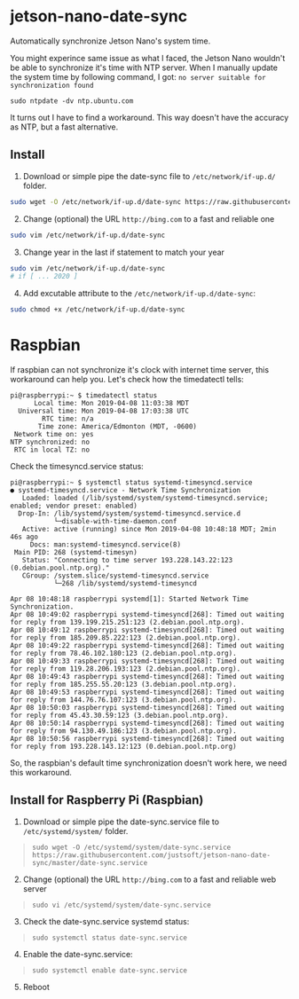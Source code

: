 # jetson-nano-date-sync
Automatically synchronize Jetson Nano's system time.

You might experince same issue as what I faced, the Jetson Nano wouldn't be able to synchronize it's time with NTP server.
When I manually update the system time by following command, I got: `no server suitable for synchronization found`
```
sudo ntpdate -dv ntp.ubuntu.com
```
It turns out I have to find a workaround. This way doesn't have the accuracy as NTP, but a fast alternative.

## Install
1. Download or simple pipe the date-sync file to `/etc/network/if-up.d/` folder.

```bash
sudo wget -O /etc/network/if-up.d/date-sync https://raw.githubusercontent.com/justsoft/jetson-nano-date-sync/master/date-sync
```

2. Change (optional) the URL `http://bing.com` to a fast and reliable one

```bash
sudo vim /etc/network/if-up.d/date-sync
```

3. Change year in the last if statement to match your year

```bash
sudo vim /etc/network/if-up.d/date-sync
# if [ ... 2020 ]
```

4. Add excutable attribute to the `/etc/network/if-up.d/date-sync`:

```bash
sudo chmod +x /etc/network/if-up.d/date-sync
```

# Raspbian
If raspbian can not synchronize it's clock with internet time server, this workaround can help you. Let's check how the timedatectl tells:
```
pi@raspberrypi:~ $ timedatectl status
      Local time: Mon 2019-04-08 11:03:38 MDT
  Universal time: Mon 2019-04-08 17:03:38 UTC
        RTC time: n/a
       Time zone: America/Edmonton (MDT, -0600)
 Network time on: yes
NTP synchronized: no
 RTC in local TZ: no
```
Check the timesyncd.service status:
```
pi@raspberrypi:~ $ systemctl status systemd-timesyncd.service
● systemd-timesyncd.service - Network Time Synchronization
   Loaded: loaded (/lib/systemd/system/systemd-timesyncd.service; enabled; vendor preset: enabled)
  Drop-In: /lib/systemd/system/systemd-timesyncd.service.d
           └─disable-with-time-daemon.conf
   Active: active (running) since Mon 2019-04-08 10:48:18 MDT; 2min 46s ago
     Docs: man:systemd-timesyncd.service(8)
 Main PID: 268 (systemd-timesyn)
   Status: "Connecting to time server 193.228.143.22:123 (0.debian.pool.ntp.org)."
   CGroup: /system.slice/systemd-timesyncd.service
           └─268 /lib/systemd/systemd-timesyncd

Apr 08 10:48:18 raspberrypi systemd[1]: Started Network Time Synchronization.
Apr 08 10:49:02 raspberrypi systemd-timesyncd[268]: Timed out waiting for reply from 139.199.215.251:123 (2.debian.pool.ntp.org).
Apr 08 10:49:12 raspberrypi systemd-timesyncd[268]: Timed out waiting for reply from 185.209.85.222:123 (2.debian.pool.ntp.org).
Apr 08 10:49:22 raspberrypi systemd-timesyncd[268]: Timed out waiting for reply from 78.46.102.180:123 (2.debian.pool.ntp.org).
Apr 08 10:49:33 raspberrypi systemd-timesyncd[268]: Timed out waiting for reply from 119.28.206.193:123 (2.debian.pool.ntp.org).
Apr 08 10:49:43 raspberrypi systemd-timesyncd[268]: Timed out waiting for reply from 185.255.55.20:123 (3.debian.pool.ntp.org).
Apr 08 10:49:53 raspberrypi systemd-timesyncd[268]: Timed out waiting for reply from 144.76.76.107:123 (3.debian.pool.ntp.org).
Apr 08 10:50:03 raspberrypi systemd-timesyncd[268]: Timed out waiting for reply from 45.43.30.59:123 (3.debian.pool.ntp.org).
Apr 08 10:50:14 raspberrypi systemd-timesyncd[268]: Timed out waiting for reply from 94.130.49.186:123 (3.debian.pool.ntp.org).
Apr 08 10:50:56 raspberrypi systemd-timesyncd[268]: Timed out waiting for reply from 193.228.143.12:123 (0.debian.pool.ntp.org)
```
So, the raspbian's default time synchronization doesn't work here, we need this workaround.

## Install for Raspberry Pi (Raspbian)
1. Download or simple pipe the date-sync.service file to `/etc/systemd/system/` folder.
> ```sudo wget -O /etc/systemd/system/date-sync.service https://raw.githubusercontent.com/justsoft/jetson-nano-date-sync/master/date-sync.service```
2. Change (optional) the URL `http://bing.com` to a fast and reliable web server
> ```sudo vi /etc/systemd/system/date-sync.service```
3. Check the date-sync.service systemd status:
> ```sudo systemctl status date-sync.service ```
4. Enable the date-sync.service:
> ```sudo systemctl enable date-sync.service```
5. Reboot
